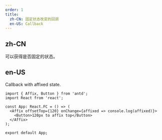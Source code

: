 ```yaml
---
order: 1
title:
  zh-CN: 固定状态改变的回调
  en-US: Callback
---
```


## zh-CN

可以获得是否固定的状态。

## en-US

Callback with affixed state.

```tsx
import { Affix, Button } from 'antd';
import React from 'react';

const App: React.FC = () => (
  <Affix offsetTop={120} onChange={affixed => console.log(affixed)}>
    <Button>120px to affix top</Button>
  </Affix>
);

export default App;
```
